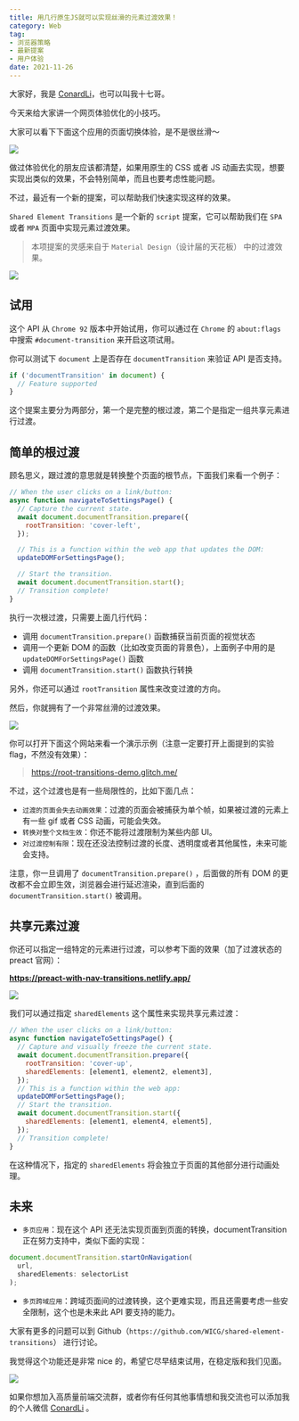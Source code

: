 ```yaml
---
title: 用几行原生JS就可以实现丝滑的元素过渡效果！
category: Web
tag: 
- 浏览器策略
- 最新提案
- 用户体验
date: 2021-11-26	
---
```


大家好，我是 [ConardLi](https://mp.weixin.qq.com/s?__biz=Mzk0MDMwMzQyOA==&mid=2247493407&idx=1&sn=41b8782a3bdc75b211206b06e1929a58&chksm=c2e11234f5969b22a0d7fd50ec32be9df13e2caeef186b30b5d653836b0725def8ccd58a56cf#rd)，也可以叫我十七哥。

今天来给大家讲一个网页体验优化的小技巧。

大家可以看下下面这个应用的页面切换体验，是不是很丝滑～

![](https://p3-juejin.byteimg.com/tos-cn-i-k3u1fbpfcp/34525f11c38a4dd59c52c0624933a80e~tplv-k3u1fbpfcp-zoom-1.image)

做过体验优化的朋友应该都清楚，如果用原生的 CSS 或者 JS 动画去实现，想要实现出类似的效果，不会特别简单，而且也要考虑性能问题。

不过，最近有一个新的提案，可以帮助我们快速实现这样的效果。

`Shared Element Transitions` 是一个新的 `script` 提案，它可以帮助我们在 `SPA` 或者 `MPA` 页面中实现元素过渡效果。

> 本项提案的灵感来自于 `Material Design`（设计届的天花板） 中的过渡效果。


![](https://p3-juejin.byteimg.com/tos-cn-i-k3u1fbpfcp/8624b69cb7da4a96a787f49fffaaa904~tplv-k3u1fbpfcp-zoom-1.image)


## 试用

这个 API 从  `Chrome 92` 版本中开始试用，你可以通过在 `Chrome` 的 `about:flags` 中搜索 `#document-transition` 来开启这项试用。

你可以测试下 `document` 上是否存在 `documentTransition` 来验证 API 是否支持。

```js
if ('documentTransition' in document) {
  // Feature supported
}
```

这个提案主要分为两部分，第一个是完整的根过渡，第二个是指定一组共享元素进行过渡。

## 简单的根过渡

顾名思义，跟过渡的意思就是转换整个页面的根节点，下面我们来看一个例子：

```js
// When the user clicks on a link/button:
async function navigateToSettingsPage() {
  // Capture the current state.
  await document.documentTransition.prepare({
    rootTransition: 'cover-left',
  });

  // This is a function within the web app that updates the DOM:
  updateDOMForSettingsPage();

  // Start the transition.
  await document.documentTransition.start();
  // Transition complete!
}
```

执行一次根过渡，只需要上面几行代码：

- 调用 `documentTransition.prepare()` 函数捕获当前页面的视觉状态
- 调用一个更新 DOM 的函数（比如改变页面的背景色），上面例子中用的是 `updateDOMForSettingsPage()` 函数
- 调用 `documentTransition.start()` 函数执行转换

另外，你还可以通过 `rootTransition` 属性来改变过渡的方向。

然后，你就拥有了一个非常丝滑的过渡效果。

![](https://p3-juejin.byteimg.com/tos-cn-i-k3u1fbpfcp/9067d3c203fb478f90ba7a35c56ad2d9~tplv-k3u1fbpfcp-zoom-1.image)


你可以打开下面这个网站来看一个演示示例（注意一定要打开上面提到的实验 flag，不然没有效果）：

> https://root-transitions-demo.glitch.me/

不过，这个过渡也是有一些局限性的，比如下面几点：

- `过渡的页面会失去动画效果`：过渡的页面会被捕获为单个帧，如果被过渡的元素上有一些 gif 或者 CSS 动画，可能会失效。
- `转换对整个文档生效`：你还不能将过渡限制为某些内部 UI。
- `对过渡控制有限`：现在还没法控制过渡的长度、透明度或者其他属性，未来可能会支持。


注意，你一旦调用了 `documentTransition.prepare()` ，后面做的所有 DOM 的更改都不会立即生效，浏览器会进行延迟渲染，直到后面的 `documentTransition.start()` 被调用。


## 共享元素过渡

你还可以指定一组特定的元素进行过渡，可以参考下面的效果（加了过渡状态的 preact 官网）：

**https://preact-with-nav-transitions.netlify.app/**

![](https://p3-juejin.byteimg.com/tos-cn-i-k3u1fbpfcp/b664c4ba79624cf496b1a35fccd7d4bb~tplv-k3u1fbpfcp-zoom-1.image)

我们可以通过指定 `sharedElements` 这个属性来实现共享元素过渡：

```js
// When the user clicks on a link/button:
async function navigateToSettingsPage() {
  // Capture and visually freeze the current state.
  await document.documentTransition.prepare({
    rootTransition: 'cover-up',
    sharedElements: [element1, element2, element3],
  });
  // This is a function within the web app:
  updateDOMForSettingsPage();
  // Start the transition.
  await document.documentTransition.start({
    sharedElements: [element1, element4, element5],
  });
  // Transition complete!
}
```


在这种情况下，指定的 `sharedElements` 将会独立于页面的其他部分进行动画处理。

## 未来


- `多页应用`：现在这个 API 还无法实现页面到页面的转换，documentTransition 正在努力支持中，类似下面的实现：

```js
document.documentTransition.startOnNavigation(
  url,
  sharedElements: selectorList
);
```

- `多页跨域应用`：跨域页面间的过渡转换，这个更难实现，而且还需要考虑一些安全限制，这个也是未来此 API 要支持的能力。


大家有更多的问题可以到 Github（`https://github.com/WICG/shared-element-transitions`） 进行讨论。


我觉得这个功能还是非常 nice 的，希望它尽早结束试用，在稳定版和我们见面。


![](https://p3-juejin.byteimg.com/tos-cn-i-k3u1fbpfcp/80ecdb2e2bc44386ac70232256b9e1ff~tplv-k3u1fbpfcp-zoom-1.image)


如果你想加入高质量前端交流群，或者你有任何其他事情想和我交流也可以添加我的个人微信 [ConardLi](https://mp.weixin.qq.com/s?__biz=Mzk0MDMwMzQyOA==&mid=2247493407&idx=1&sn=41b8782a3bdc75b211206b06e1929a58&chksm=c2e11234f5969b22a0d7fd50ec32be9df13e2caeef186b30b5d653836b0725def8ccd58a56cf#rd) 。
